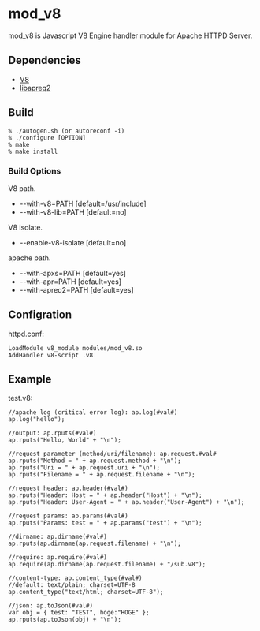 # mod_v8 #

mod_v8 is Javascript V8 Engine handler module for Apache HTTPD Server.

## Dependencies ##

* [V8](http://code.google.com/p/v8)
* [libapreq2](http://httpd.apache.org/apreq)

## Build ##

    % ./autogen.sh (or autoreconf -i)
    % ./configure [OPTION]
    % make
    % make install

### Build Options ###

V8 path.

* --with-v8=PATH  [default=/usr/include]
* --with-v8-lib=PATH  [default=no]

V8 isolate.

* --enable-v8-isolate  [default=no]

apache path.

* --with-apxs=PATH  [default=yes]
* --with-apr=PATH  [default=yes]
* --with-apreq2=PATH  [default=yes]

## Configration ##

httpd.conf:

    LoadModule v8_module modules/mod_v8.so
    AddHandler v8-script .v8

## Example ##

test.v8:

    //apache log (critical error log): ap.log(#val#)
    ap.log("hello");

    //output: ap.rputs(#val#)
    ap.rputs("Hello, World" + "\n");

    //request parameter (method/uri/filename): ap.request.#val#
    ap.rputs("Method = " + ap.request.method + "\n");
    ap.rputs("Uri = " + ap.request.uri + "\n");
    ap.rputs("Filename = " + ap.request.filename + "\n");

    //request header: ap.header(#val#)
    ap.rputs("Header: Host = " + ap.header("Host") + "\n");
    ap.rputs("Header: User-Agent = " + ap.header("User-Agent") + "\n");

    //request params: ap.params(#val#)
    ap.rputs("Params: test = " + ap.params("test") + "\n");

    //dirname: ap.dirname(#val#)
    ap.rputs(ap.dirname(ap.request.filename) + "\n");

    //require: ap.require(#val#)
    ap.require(ap.dirname(ap.request.filename) + "/sub.v8");

    //content-type: ap.content_type(#val#)
    //default: text/plain; charset=UTF-8
    ap.content_type("text/html; charset=UTF-8");

    //json: ap.toJson(#val#)
    var obj = { test: "TEST", hoge:"HOGE" };
    ap.rputs(ap.toJson(obj) + "\n");

